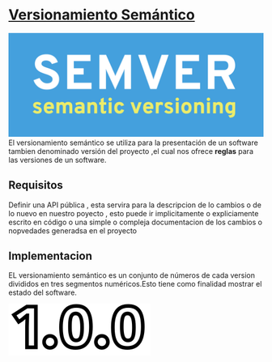 # [**Versionamiento Semántico**](https://semver.org/)
![SemVer](img/semver.png)
El versionamiento semántico se utiliza para la presentación de un software tambien denominado versión del proyecto ,el cual nos ofrece **reglas** para las versiones de un software.

## **Requisitos**
Definir una API pública , esta servira para la descripcion de lo cambios o de lo nuevo en nuestro poyecto , esto puede ir implicitamente o expliciamente escrito en código o una simple o compleja documentacion de los cambios o nopvedades generadsa en el proyecto


## **Implementacion**
EL versionamiento semántico es un conjunto de números de cada version divididos en tres segmentos numéricos.Esto tiene como finalidad mostrar el estado del software. 

![version](img/version.png)
